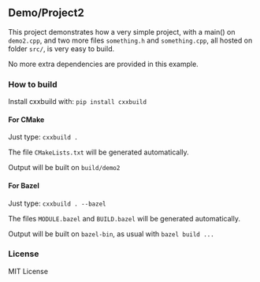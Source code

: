 ## Demo/Project2

This project demonstrates how a very simple project, with a main() on `demo2.cpp`, and two more files `something.h` and `something.cpp`, all hosted on folder `src/`, is very easy to build.

No more extra dependencies are provided in this example.

### How to build

Install cxxbuild with: `pip install cxxbuild`

#### For CMake
Just type: `cxxbuild .`

The file `CMakeLists.txt` will be generated automatically.

Output will be built on `build/demo2`

#### For Bazel
Just type: `cxxbuild . --bazel`

The files `MODULE.bazel` and `BUILD.bazel` will be generated automatically.

Output will be built on `bazel-bin`, as usual with `bazel build ...`

### License

MIT License
 

